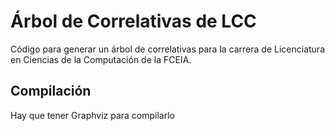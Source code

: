# Árbol de Correlativas de LCC

Código para generar un árbol de correlativas para la carrera de Licenciatura en Ciencias de la Computación de la FCEIA.

## Compilación

Hay que tener Graphviz para compilarlo

